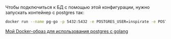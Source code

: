 Чтобы подключиться к БД с помощью этой конфигурации, нужно запускать 
контейнер с postgres так:
```bash
docker run --name pg-go -p 5432:5432 -e POSTGRES_USER=inspirate -e POSTGRES_PASSWORD=12345 -e POSTGRES_DB=inspirate_db -d inspirate789/pg-go1.19.2
```
[Мой Docker-образ для использования postgres с golang](https://hub.docker.com/repository/docker/inspirate789/pg-go1.19.2)
